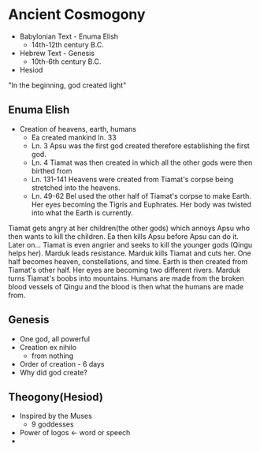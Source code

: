 # Ancient Cosmogony

- Babylonian Text - Enuma Elish
    - 14th-12th century B.C.
- Hebrew Text - Genesis
    - 10th-6th century B.C.
- Hesiod

"In the beginning, god created light"

## Enuma Elish
- Creation of heavens, earth, humans
    - Ea created mankind ln. 33
    - Ln. 3 Apsu was the first god created therefore establishing the first god.
    - Ln. 4 Tiamat was then created in which all the other gods were then birthed from
    - Ln. 131-141 Heavens were created from Tiamat's corpse being stretched into the heavens.
    - Ln. 49-62 Bel used the other half of Tiamat's corpse to make Earth. Her eyes becoming the Tigris and Euphrates. Her body was twisted into what the Earth is currently.

Tiamat gets angry at her children(the other gods) which annoys Apsu who then wants to kill the children. Ea then kills Apsu before Apsu can do it. Later on... Tiamat is even angrier and seeks to kill the younger gods (Qingu helps her). Marduk leads resistance. Marduk kills Tiamat and cuts her. One half becomes heaven, constellations, and time. Earth is then created from Tiamat's other half. Her eyes are becoming two different rivers. Marduk turns Tiamat's boobs into mountains. Humans are made from the broken blood vessels of Qingu and the blood is then what the humans are made from. 

## Genesis
- One god, all powerful
- Creation ex nihilo
  - from nothing
- Order of creation - 6 days
- Why did god create?

## Theogony(Hesiod)
- Inspired by the Muses
  - 9 goddesses 
- Power of logos <- word or speech 
- 